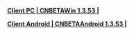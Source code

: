 **[Client PC | CNBETAWin 1.3.53 |  ](https://bhrpg-prod.oss-accelerate.aliyuncs.com/client/beta/20230908110756_xv5uxkk7TcHygRDT/StarRail_1.3.53.zip)**

**[Client Android | CNBETAAndroid 1.3.53 | ](https://bhrpg-prod.oss-accelerate.aliyuncs.com/client/beta/20230908110756_xv5uxkk7TcHygRDT/StarRail_1.3.53.apk)**
